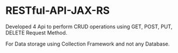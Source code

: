 # RESTful-API-JAX-RS


Developed 4 Api to perform CRUD operations using GET, POST, PUT, DELETE Request Method.

For Data storage using Collection Framework and not any Database.
